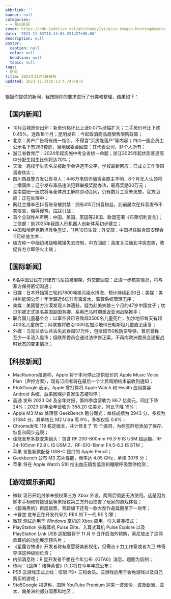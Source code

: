 ```yaml
---
abbrlink: ''
banner: null
categories:
- - 每日新闻
cover: https://cdn.jsdelivr.net/gh/shangy1yi/picx-images-hosting@master/xw.1a15yyeng45c.webp
date: '2023-11-03T18:13:03.251427+08:00'
description: null
poster:
  caption: null
  color: null
  headline: null
  topic: null
tags:
- 新闻
title: 2023年11月3日日报
updated: 2023-11-3T18:13:4.743+8:0
---
```

根据你提供的新闻，我按照你的要求进行了分类和整理，结果如下：

## 【国内新闻】

* 10月百城房价出炉：新房价格环比上涨0.07%涨幅扩大；二手房价环比下跌0.45%，连跌18个月；昆明发布：今起取消商品房限售限购政策；
* 北京：房产广告将有统一指引，不得含“买房能落户”等内容；四川一国企员工公示名下有263套房，当地居委会回应：其代表公司，非个人所有；
* 浙江省教育厅：2024年起实施中考全省统一命题；浙江2025年起优质普通高中分配生招生比例将达70%；
* 天津一高校学生实名举报助学金评选不公平，学校最新回应：已成立工作专班调查核实；
* 四川西昌警方发公告寻人：446万电信诈骗资金原主不明，6个月无人认领将上缴国库；辽宁发布毒品违法犯罪举报奖励办法，最高奖励30万元；
* 湖南益阳一医院将与全体员工解除劳动合同，仍有数月工资未发放，官方回应：正在处理中；
* 网红主播辛巴抖音账号被封禁：拥有415万抖音粉丝，此前屡次在抖音发布不实信息，侮辱谩骂，拉踩引战；
* 首个全球性AI声明：中国、美国、英国等28国、欧盟签署《布莱切利宣言》；工信部：到2025年我国人形机器人创新体系初步建立；
* 中国和哈萨克斯坦互免签证，11月10日生效；外交部：中国担任联合国安理会11月轮值主席；
* 缅方称一中缅边境战略城镇失去控制，中方回应：高度关注缅北冲突态势，敦促各方立即停火止战；

## 【国际新闻】

* 6名中国公民在菲律宾马尼拉被绑架，外交部回应：正进一步核实情况，将与菲方保持密切沟通；
* 日媒：日本开始第三轮约7800吨核污染水排海，预计持续到20日；美媒：美得州能源公司十年泄漏近6亿升有毒废水，监管系统管理无序；
* 美媒：美国警方沙漠发现人体遗骸，疑为赴美失踪三个月的47岁中国女子；坎贝尔被正式提名美国副国务卿，系奥巴马时期重返亚洲战略推手；
* 联合国儿童基金会：以军空袭已导致超3500名儿童死亡，加沙地带每天有超400名儿童伤亡；阿联酋将收治1000名加沙地带巴勒斯坦儿童直至康复；
* 外媒：乌克兰承认共丢失武器超57万件，包括超150枚防空导弹，普京曾称：至少一半流入黑市；俄联邦委员会通过法律修正案，不再向欧洲委员会通报战时状态的变更情况；

## 【科技新闻】

* MacRumors报道称，Apple 将于本月停止提供低价的 Apple Music Voice Plan（声控方案），现有订阅者将在最后一个计费周期结束前收到通知；
* 9to5Google 表示，Apple 曾打算将 Apple Watch 和 Health 应用兼容 Android 系统，后来因保护自家生态被叫停；
* 高通 发布 2023 Q4 及全年财报，第四季度营收为 86.7 亿美元，同比下降 24%；2023 财年全年营收为 358.20 亿美元，同比下降 19%；
* Apple M3 Max 处理器 GeekBench 跑分曝光：单核成绩为 2943 分，多核为 21084 分。其单核比 M2 Ultra 高 9%，多核仅低 0.6%；
* Chrome发布 119 稳定版本，共计修复了 15 个漏洞，为标签群组添加了保存、恢复和同步选项；
* 佳能发布多款变焦镜头：包含 RF 200-800mm F6.3-9 IS USM 超远摄、RF 24-105mm F2.8 L IS USM Z、RF-S10-18mm F4.5-6.3 IS STM；
* 苹果 发售新款配备 USB-C 接口的 Apple Pencil；
* Geekbench 公布 M3 芯片性能，频率达 4.05 GHz，单核 3076 分；
* 苹果 将在 Apple Watch S10 推出血压趋势监测和睡眠呼吸暂停检测；

## 【游戏娱乐新闻】

* 微软 现已开始封杀未授权第三方 Xbox 外设，两周后彻底无法使用。这是因为脚本手柄和转接键鼠等未授权第三方外设损害了玩家的游戏体验；
* 《碧海黑帆》再度跳票，育碧旗下还有一款大型作品延期至下一财年；
* 卡普空 宣布正在开发代号为 REX 的下一代 RE 引擎；
* 微软 测试适用于 Windows 掌机的 Xbox 应用，引入紧凑模式；
* PlayStation 头戴耳机 Pulse Elite、入耳式耳机 Pulse Explore 以及 PlayStation Link USB 适配器将于 11 月 9 日开启海外预购，索尼放出了这两款耳机的功能展示预告片；
* 《星露谷物语》开发者称有意愿将其影视化，但需吉卜力工作室或者大卫·林奇导演这种级别负责；
* 内部消息称：R 星开发者不想在今年公布《GTA6》消息。题图为饭制；
* 传闻：《战神：诸神黄昏》DLC将在今年年底公布；
* PS5 云游戏正式上线：仅限 PS+ 三档会员。云游戏适用于会免游戏以及自己购买的游戏；
* 9to5Google 报道称，国际 YouTube Premium 迎来一波涨价，波及欧洲、亚太、南美洲的部分国家和地区；
